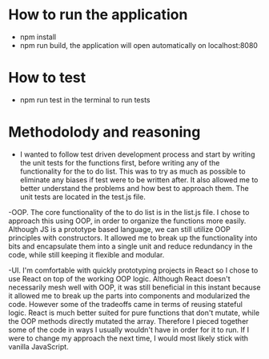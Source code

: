 
# How to run the application
- npm install 
- npm run build, the application will open automatically on localhost:8080


# How to test
- npm run test in the terminal to run tests


# Methodolody and reasoning 
- I wanted to follow test driven development process and start by writing the unit tests for the functions first, before writing any of the functionality for the to do list. This was to try as much as possible to eliminate any biases if test were to be written after. It also allowed me to better understand the problems and how best to approach them. The unit tests are located in the test.js file. 

-OOP. The core functionality of the to do list is in the list.js file. I chose to approach this using OOP, in order to organize the functions more easily. Although JS is a prototype based language, we can still utilize OOP principles with constructors. It allowed me to break up the functionality into bits and encapsulate them into a single unit and reduce redundancy in the code, while still keeping it flexible and modular.

-UI. I'm comfortable with quickly prototyping projects in React so I chose to use React on top of the working OOP logic. Although React doesn't necessarily mesh well with OOP, it was still beneficial in this instant because it allowed me to break up the parts into components and modularized the code. However some of the tradeoffs came in terms of reusing stateful logic. React is much better suited for pure functions that don't mutate, while the OOP methods directly mutated the array.  Therefore I pieced together some of the code in ways I usually wouldn't have in order for it to run. If I were to change my approach the next time, I would most likely stick with vanilla JavaScript.


